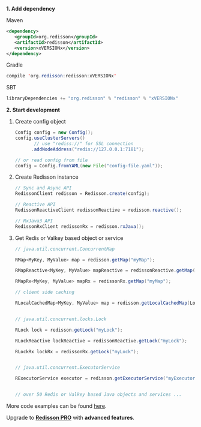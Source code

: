 **1. Add dependency**

Maven  

```xml
<dependency>
   <groupId>org.redisson</groupId>
   <artifactId>redisson</artifactId>
   <version>xVERSIONx</version>
</dependency>  
```

Gradle  

```java
compile 'org.redisson:redisson:xVERSIONx'  
```

SBT  

```java
libraryDependencies += "org.redisson" % "redisson" % "xVERSIONx"
```

**2. Start development**

1. Create config object
   ```java
   Config config = new Config();
   config.useClusterServers()
          // use "rediss://" for SSL connection
         .addNodeAddress("redis://127.0.0.1:7181");

   // or read config from file
   config = Config.fromYAML(new File("config-file.yaml")); 
   ```

2. Create Redisson instance
   ```java
   // Sync and Async API
   RedissonClient redisson = Redisson.create(config);

   // Reactive API
   RedissonReactiveClient redissonReactive = redisson.reactive();

   // RxJava3 API
   RedissonRxClient redissonRx = redisson.rxJava();
   ```

3. Get Redis or Valkey based object or service
   ```java
   // java.util.concurrent.ConcurrentMap

   RMap<MyKey, MyValue> map = redisson.getMap("myMap");

   RMapReactive<MyKey, MyValue> mapReactive = redissonReactive.getMap("myMap");

   RMapRx<MyKey, MyValue> mapRx = redissonRx.getMap("myMap");

   // client side caching

   RLocalCachedMap<MyKey, MyValue> map = redisson.getLocalCachedMap(LocalCachedMapOptions.<MyKey, MyValue>name("myMap"));


   // java.util.concurrent.locks.Lock

   RLock lock = redisson.getLock("myLock");

   RLockReactive lockReactive = redissonReactive.getLock("myLock");

   RLockRx lockRx = redissonRx.getLock("myLock");


   // java.util.concurrent.ExecutorService

   RExecutorService executor = redisson.getExecutorService("myExecutorService");


   // over 50 Redis or Valkey based Java objects and services ...
   ```

More code examples can be found [here](https://github.com/redisson/redisson-examples).

Upgrade to __[Redisson PRO](https://redisson.pro)__ with **advanced features**.